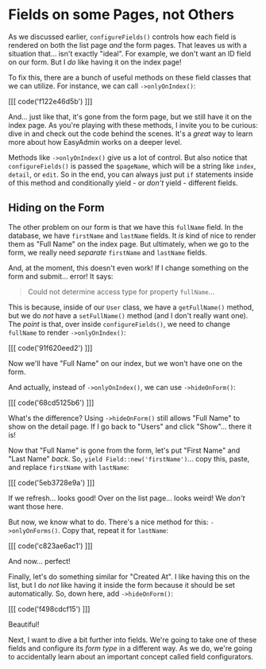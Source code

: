 # Fields on some Pages, not Others

As we discussed earlier, `configureFields()` controls how each field is rendered on
both the list page *and* the form pages. That leaves us with a situation that...
isn't exactly "ideal". For example, we don't want an ID field on our form. But I
*do* like having it on the index page!

To fix this, there are a bunch of useful methods on these field classes that we can
utilize. For instance, we can call `->onlyOnIndex()`:

[[[ code('f122e46d5b') ]]]

And... just like that, it's gone from the form page, but we still have it on the
index page. As you're playing with these methods, I invite you to be curious:
dive in and check out the code behind the scenes. It's a *great* way to learn
more about how EasyAdmin works on a deeper level.

Methods like `->onlyOnIndex()` give us a lot of control. But also notice that
`configureFields()` is passed the `$pageName`, which will be a string like `index`,
`detail`, or `edit`. So in the end, you can always just put `if` statements inside
of this method and conditionally yield - or *don't* yield - different fields.

## Hiding on the Form

The other problem on our form is that we have this `fullName` field. In the
database, we have `firstName` and `lastName` fields. It *is* kind of nice to
render them as "Full Name" on the index page. But ultimately, when we go
to the form, we really need *separate* `firstName` and `lastName` fields.

And, at the moment, this doesn't even work! If I change something on the form and
submit... error! It says:

> Could not determine access type for property `fullName`...

This is because, inside of our `User` class, we have a `getFullName()` method, but
we do *not* have a `setFullName()` method (and I don't really want one). The *point*
is that, over inside `configureFields()`, we need to change `fullName` to
render `->onlyOnIndex()`:

[[[ code('91f620eed2') ]]]

Now we'll have "Full Name" on our index, but we won't have one on the form.

And actually, instead of `->onlyOnIndex()`, we can use `->hideOnForm()`:

[[[ code('68cd5125b6') ]]]

What's the difference? Using `->hideOnForm()` still allows "Full Name" to show on the
detail page. If I go back to "Users" and click "Show"... there it is!

Now that "Full Name" is gone from the form, let's put "First Name" and "Last Name"
*back*. So, `yield Field::new('firstName')`... copy this, paste, and replace
`firstName` with `lastName`:

[[[ code('5eb3728e9a') ]]]

If we refresh... looks good! Over on the list page... looks weird! We *don't* want
those here.

But now, we know what to do. There's a nice method for this: `->onlyOnForms()`. Copy
that, repeat it for `lastName`:

[[[ code('c823ae6ac1') ]]]

And now... perfect!

Finally, let's do something similar for "Created At". I like having this on
the list, but I do *not* like having it inside the form because it should be
set automatically. So, down here, add `->hideOnForm()`:

[[[ code('f498cdcf15') ]]]

Beautiful!

Next, I want to dive a bit further into fields. We're going to take one of these
fields and configure its *form type* in a different way. As we do, we're going to
accidentally learn about an important concept called field configurators.
